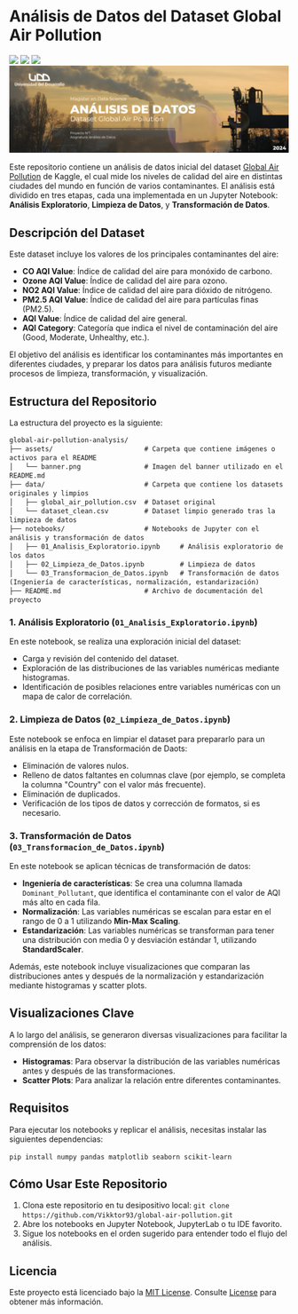 # Análisis de Datos del Dataset Global Air Pollution

<p align="left">
   <img src="https://img.shields.io/badge/Status-En%20Desarrollo-green?style=plastic">
   <img src="https://img.shields.io/badge/Python-3776AB?style=plastic&logo=python&logoColor=white"/>
   <img src="https://img.shields.io/badge/Jupyter-%23e58f1a.svg?style=plastic&logo=Jupyter&logoColor=white"/>

<img src="./assets/banner.png"/>

Este repositorio contiene un análisis de datos inicial del dataset  [Global Air Pollution][kaggle] de Kaggle, el cual mide los niveles de calidad del aire en distintas ciudades del mundo en función de varios contaminantes. El análisis está dividido en tres etapas, cada una implementada en un Jupyter Notebook: **Análisis Exploratorio**, **Limpieza de Datos**, y **Transformación de Datos**.

[kaggle]: https://www.kaggle.com/datasets/hasibalmuzdadid/global-air-pollution-dataset

## Descripción del Dataset

Este dataset incluye los valores de los principales contaminantes del aire:
- **CO AQI Value**: Índice de calidad del aire para monóxido de carbono.
- **Ozone AQI Value**: Índice de calidad del aire para ozono.
- **NO2 AQI Value**: Índice de calidad del aire para dióxido de nitrógeno.
- **PM2.5 AQI Value**: Índice de calidad del aire para partículas finas (PM2.5).
- **AQI Value**: Índice de calidad del aire general.
- **AQI Category**: Categoría que indica el nivel de contaminación del aire (Good, Moderate, Unhealthy, etc.).

El objetivo del análisis es identificar los contaminantes más importantes en diferentes ciudades, y preparar los datos para análisis futuros mediante procesos de limpieza, transformación, y visualización.

## Estructura del Repositorio

La estructura del proyecto es la siguiente:
```
global-air-pollution-analysis/
├── assets/                       # Carpeta que contiene imágenes o activos para el README
│   └── banner.png                # Imagen del banner utilizado en el README.md
├── data/                         # Carpeta que contiene los datasets originales y limpios
│   ├── global_air_pollution.csv  # Dataset original
│   └── dataset_clean.csv         # Dataset limpio generado tras la limpieza de datos
├── notebooks/                    # Notebooks de Jupyter con el análisis y transformación de datos
│   ├── 01_Analisis_Exploratorio.ipynb     # Análisis exploratorio de los datos
│   ├── 02_Limpieza_de_Datos.ipynb         # Limpieza de datos
│   └── 03_Transformacion_de_Datos.ipynb   # Transformación de datos (Ingeniería de características, normalización, estandarización)
├── README.md                     # Archivo de documentación del proyecto
```


### 1. **Análisis Exploratorio (`01_Analisis_Exploratorio.ipynb`)**

En este notebook, se realiza una exploración inicial del dataset:
- Carga y revisión del contenido del dataset.
- Exploración de las distribuciones de las variables numéricas mediante histogramas.
- Identificación de posibles relaciones entre variables numéricas con un mapa de calor de correlación.

### 2. **Limpieza de Datos (`02_Limpieza_de_Datos.ipynb`)**

Este notebook se enfoca en limpiar el dataset para prepararlo para un análisis en la etapa de Transformación de Daots:
- Eliminación de valores nulos.
- Relleno de datos faltantes en columnas clave (por ejemplo, se completa la columna "Country" con el valor más frecuente).
- Eliminación de duplicados.
- Verificación de los tipos de datos y corrección de formatos, si es necesario.

### 3. **Transformación de Datos (`03_Transformacion_de_Datos.ipynb`)**

En este notebook se aplican técnicas de transformación de datos:
- **Ingeniería de características**: Se crea una columna llamada `Dominant_Pollutant`, que identifica el contaminante con el valor de AQI más alto en cada fila.
- **Normalización**: Las variables numéricas se escalan para estar en el rango de 0 a 1 utilizando **Min-Max Scaling**.
- **Estandarización**: Las variables numéricas se transforman para tener una distribución con media 0 y desviación estándar 1, utilizando **StandardScaler**.

Además, este notebook incluye visualizaciones que comparan las distribuciones antes y después de la normalización y estandarización mediante histogramas y scatter plots.

## Visualizaciones Clave

A lo largo del análisis, se generaron diversas visualizaciones para facilitar la comprensión de los datos:

- **Histogramas**: Para observar la distribución de las variables numéricas antes y después de las transformaciones.
- **Scatter Plots**: Para analizar la relación entre diferentes contaminantes.

## Requisitos

Para ejecutar los notebooks y replicar el análisis, necesitas instalar las siguientes dependencias:

`pip install numpy pandas matplotlib seaborn scikit-learn`


## Cómo Usar Este Repositorio
1. Clona este repositorio en tu desipositivo local:
`git clone https://github.com/Vikktor93/global-air-pollution.git`
2. Abre los notebooks en Jupyter Notebook, JupyterLab o tu IDE favorito.
3. Sigue los notebooks en el orden sugerido para entender todo el flujo del análisis.

## Licencia
Este proyecto está licenciado bajo la [MIT License][license]. Consulte [License][license] para obtener más información.

[license]: https://github.com/Vikktor93/global-air-pollution/blob/main/LICENSE

